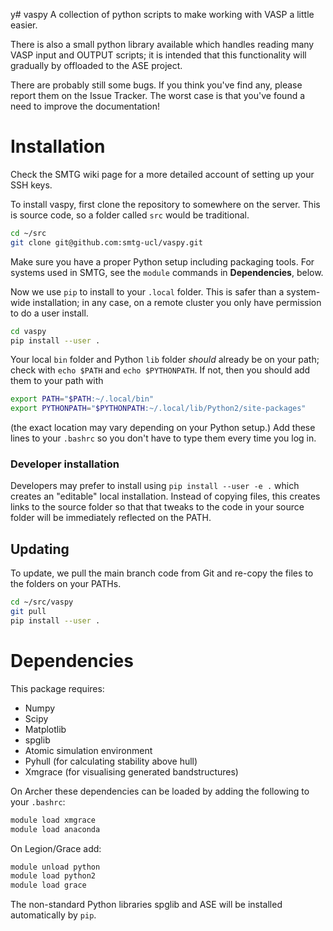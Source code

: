 y# vaspy
A collection of python scripts to make working with VASP a little easier.

There is also a small python library available which handles reading many
VASP input and OUTPUT scripts;
it is intended that this functionality will gradually by offloaded to the ASE project.

There are probably still some bugs. If you think you've find any,
please report them on the Issue Tracker. The worst case is that you've
found a need to improve the documentation!

Installation
===========

Check the SMTG wiki page for a more detailed account of setting up your SSH keys.

To install vaspy, first clone the repository to somewhere on the server.
This is source code, so a folder called `src` would be traditional.

```bash
cd ~/src
git clone git@github.com:smtg-ucl/vaspy.git
```

Make sure you have a proper Python setup including packaging tools. For systems used in SMTG, see the `module` commands in **Dependencies**, below.

Now we use `pip` to install to your `.local` folder. 
This is safer than a system-wide installation; in any case, on a remote cluster you only have permission to do a user install.


```bash
cd vaspy
pip install --user .
```

Your local `bin` folder and Python `lib` folder *should* already be on your path; check with `echo $PATH` and `echo $PYTHONPATH`. If not, then you should add them to your path with 

```bash
export PATH="$PATH:~/.local/bin"
export PYTHONPATH="$PYTHONPATH:~/.local/lib/Python2/site-packages"
```

(the exact location may vary depending on your Python setup.) Add these lines to your `.bashrc` so you don't have to type them every time you log in.

### Developer installation

Developers may prefer to install using `pip install --user -e .` which
creates an "editable" local installation. Instead of copying files,
this creates links to the source folder so that that tweaks to the
code in your source folder will be immediately reflected on the PATH.


Updating
--------

To update, we pull the main branch code from Git and re-copy the files
to the folders on your PATHs.

```bash
cd ~/src/vaspy
git pull
pip install --user .
```



Dependencies
============

This package requires:
 - Numpy
 - Scipy
 - Matplotlib
 - spglib
 - Atomic simulation environment
 - Pyhull (for calculating stability above hull)
 - Xmgrace (for visualising generated bandstructures)

On Archer these dependencies can be loaded by adding the following to your `.bashrc`:

```bash
module load xmgrace
module load anaconda
```

On Legion/Grace add:

```bash
module unload python
module load python2
module load grace
```

The non-standard Python libraries spglib and ASE will be installed automatically by `pip`.
